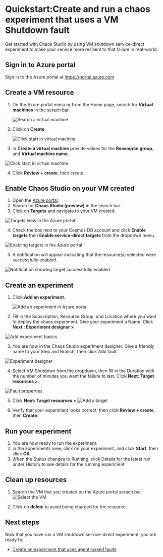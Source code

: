 # Quickstart:Create and run a chaos experiment that uses a VM Shutdown fault 
Get started with Chaos Studio by using VM shutdown service-direct experiment to make your service more resilient to that failure in real-world. 

## Sign in to Azure portal 
Sign in to the Azure portal at https://portal.azure.com
## Create a VM resource
1. On the Azure portal menu or from the Home page, search for **Virtual machines** in the serach bar. 

    ![Search a virtual machine](images/search-virtual-machine.PNG)
    
2. Click on **Create**


    ![Click start in virtual machine](images/click-start-virtual-machine.PNG)
    
3. In **Create a virtual machine** provide values for the **Reasource group**, and **Virtual machine name**.

![Click start in virtual machine](images/create-virtual-machine.PNG)

4. Click **Review + create**, then create.

## Enable Chaos Studio on your VM created
1. Open the [Azure portal](https://portal.azure.com).
2. Search for **Chaos Studio (preview)** in the search bar.
3. Click on **Targets** and navigate to your VM created.

![Targets view in the Azure portal](images/quickstart-service-direct-targets.PNG)

4. Check the box next to your Cosmos DB account and click **Enable targets** then **Enable service-direct targets** from the dropdown menu.

![Enabling targets in the Azure portal](images/quickstart-service-direct-targets-enable.PNG)

5. A notification will appear indicating that the resource(s) selected were successfully enabled.

![Notification showing target successfully enabled](images/tutorial-service-direct-targets-enable-confirm.png)

## Create an experiment

1. Click **Add an experiment**.

    ![Add an experiment in Azure portal](images/add-an-experiment.png)

2. Fill in the Subscription, Resource Group, and Location where you want to deploy the chaos experiment. Give your experiment a Name. Click **Next : Experiment designer >**

![Add experiment basics](images/quickstart-service-direct-add-basics.PNG)

3. You are now in the Chaos Studio experiment designer. Give a friendly name to your Step and Branch, then click Add fault.

![Experiment designer](images/quickstart-service-direct-add-designer.PNG)

4. Select VM Shutdown from the dropdown, then fill in the Duration with the number of minutes you want the failure to last. Click **Next: Target resources >**

![Fault properties](images/quickstart-service-direct-add-fault.PNG)

5. Click **Next: Target resources >**
![Add a target](images/quickstart-service-direct-add-target.PNG)

6. Verify that your experiment looks correct, then click **Review + create**, then **Create**.

## Run your experiment
1. You are now ready to run the  experiment. 
2. In the Experiments view, click on your experiment, and click **Start**, then click **OK**.
3. When the Status changes to Running, click Details for the latest run under History to see details for the running experiment

## Clean up resources
1. Search the VM that you created on the Azure portal serach bar.
![Select the VM](images/quickstart-cleanup.PNG)

2. Click on **delete** to avoid being charged for the resource.

## Next steps
Now that you have run a VM shutdown service-direct experiment, you are ready to:
- [Create an experiment that uses agent-based faults](chaos-studio-tutorial-agent-based.md)

